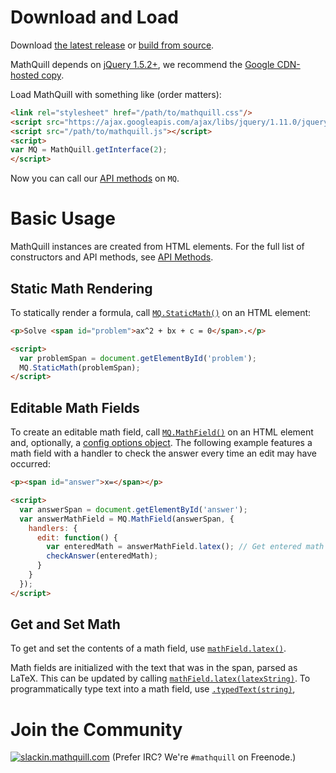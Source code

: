 # Download and Load

Download [the latest release](https://github.com/mathquill/mathquill/releases/latest) or [build from source](Contributing.md#building-and-testing).

MathQuill depends on [jQuery 1.5.2+](http://jquery.com), we recommend the [Google CDN-hosted copy](http://code.google.com/apis/libraries/devguide.html#jquery).

Load MathQuill with something like (order matters):
```html
<link rel="stylesheet" href="/path/to/mathquill.css"/>
<script src="https://ajax.googleapis.com/ajax/libs/jquery/1.11.0/jquery.min.js"></script>
<script src="/path/to/mathquill.js"></script>
<script>
var MQ = MathQuill.getInterface(2);
</script>
```

Now you can call our [API methods](Api_Methods.md) on `MQ`.

# Basic Usage

MathQuill instances are created from HTML elements. For the full list of constructors and API methods, see [API Methods](Api_Methods.md).

## Static Math Rendering

To statically render a formula, call [`MQ.StaticMath()`](Api_Methods.md#mqstaticmathhtml_element) on an HTML element:
```html
<p>Solve <span id="problem">ax^2 + bx + c = 0</span>.</p>

<script>
  var problemSpan = document.getElementById('problem');
  MQ.StaticMath(problemSpan);
</script>
```

## Editable Math Fields

To create an editable math field, call [`MQ.MathField()`](Api_Methods.md#mqmathfieldhtml_element-config) on an HTML element and, optionally, a [config options object](Config.md). The following example features a math field with a handler to check the answer every time an edit may have occurred:
```html
<p><span id="answer">x=</span></p>

<script>
  var answerSpan = document.getElementById('answer');
  var answerMathField = MQ.MathField(answerSpan, {
    handlers: {
      edit: function() {
        var enteredMath = answerMathField.latex(); // Get entered math in LaTeX format
        checkAnswer(enteredMath);
      }
    }
  });
</script>
```

## Get and Set Math

To get and set the contents of a math field, use [`mathField.latex()`](Api_Methods.md#latex).

Math fields are initialized with the text that was in the span, parsed as LaTeX. This can be updated by calling [`mathField.latex(latexString)`](Api_Methods.md#latexlatex_string). To programmatically type text into a math field, use [`.typedText(string)`](Api_Methods.md#typedtexttext),

# Join the Community

[<img alt="slackin.mathquill.com" src="http://slackin.mathquill.com/badge.svg" align="top">](http://slackin.mathquill.com)
(Prefer IRC? We're `#mathquill` on Freenode.)
